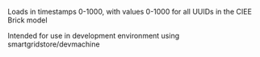 Loads in timestamps 0-1000, with values 0-1000 for all UUIDs in the CIEE Brick model 

Intended for use in development environment using smartgridstore/devmachine
